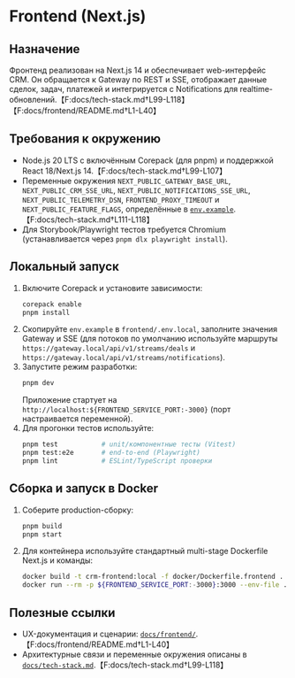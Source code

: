 # Frontend (Next.js)

## Назначение
Фронтенд реализован на Next.js 14 и обеспечивает web-интерфейс CRM. Он обращается к Gateway по REST и SSE, отображает данные сделок, задач, платежей и интегрируется с Notifications для realtime-обновлений.【F:docs/tech-stack.md†L99-L118】【F:docs/frontend/README.md†L1-L40】

## Требования к окружению
- Node.js 20 LTS с включённым Corepack (для pnpm) и поддержкой React 18/Next.js 14.【F:docs/tech-stack.md†L99-L107】
- Переменные окружения `NEXT_PUBLIC_GATEWAY_BASE_URL`, `NEXT_PUBLIC_CRM_SSE_URL`, `NEXT_PUBLIC_NOTIFICATIONS_SSE_URL`, `NEXT_PUBLIC_TELEMETRY_DSN`, `FRONTEND_PROXY_TIMEOUT` и `NEXT_PUBLIC_FEATURE_FLAGS`, определённые в [`env.example`](../env.example).【F:docs/tech-stack.md†L111-L118】
- Для Storybook/Playwright тестов требуется Chromium (устанавливается через `pnpm dlx playwright install`).

## Локальный запуск
1. Включите Corepack и установите зависимости:
   ```bash
   corepack enable
   pnpm install
   ```
2. Скопируйте `env.example` в `frontend/.env.local`, заполните значения Gateway и SSE (для потоков по умолчанию используйте маршруты `https://gateway.local/api/v1/streams/deals` и `https://gateway.local/api/v1/streams/notifications`).
3. Запустите режим разработки:
   ```bash
   pnpm dev
   ```
   Приложение стартует на `http://localhost:${FRONTEND_SERVICE_PORT:-3000}` (порт настраивается переменной).
4. Для прогонки тестов используйте:
   ```bash
   pnpm test           # unit/компонентные тесты (Vitest)
   pnpm test:e2e       # end-to-end (Playwright)
   pnpm lint           # ESLint/TypeScript проверки
   ```

## Сборка и запуск в Docker
1. Соберите production-сборку:
   ```bash
   pnpm build
   pnpm start
   ```
2. Для контейнера используйте стандартный multi-stage Dockerfile Next.js и команды:
   ```bash
   docker build -t crm-frontend:local -f docker/Dockerfile.frontend .
   docker run --rm -p ${FRONTEND_SERVICE_PORT:-3000}:3000 --env-file ../env.example crm-frontend:local
   ```

## Полезные ссылки
- UX-документация и сценарии: [`docs/frontend/`](../docs/frontend/).【F:docs/frontend/README.md†L1-L40】
- Архитектурные связи и переменные окружения описаны в [`docs/tech-stack.md`](../docs/tech-stack.md#фронтенд).【F:docs/tech-stack.md†L99-L118】
